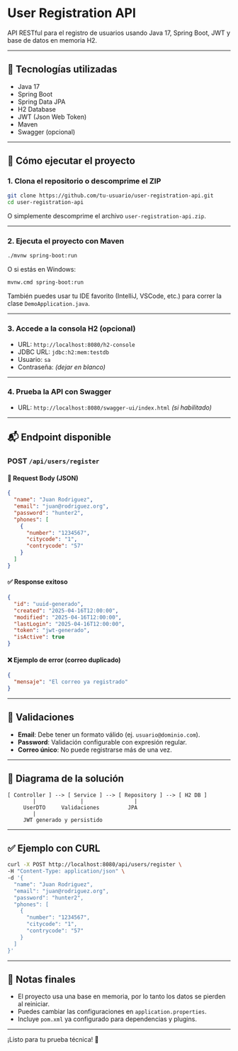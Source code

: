 # User Registration API

API RESTful para el registro de usuarios usando Java 17, Spring Boot, JWT y base de datos en memoria H2.

---

## 🧰 Tecnologías utilizadas

- Java 17
- Spring Boot
- Spring Data JPA
- H2 Database
- JWT (Json Web Token)
- Maven
- Swagger (opcional)

---

## 🚀 Cómo ejecutar el proyecto

### 1. Clona el repositorio o descomprime el ZIP

```bash
git clone https://github.com/tu-usuario/user-registration-api.git
cd user-registration-api
```

O simplemente descomprime el archivo `user-registration-api.zip`.

---

### 2. Ejecuta el proyecto con Maven

```bash
./mvnw spring-boot:run
```

O si estás en Windows:

```bash
mvnw.cmd spring-boot:run
```

También puedes usar tu IDE favorito (IntelliJ, VSCode, etc.) para correr la clase `DemoApplication.java`.

---

### 3. Accede a la consola H2 (opcional)

- URL: `http://localhost:8080/h2-console`
- JDBC URL: `jdbc:h2:mem:testdb`
- Usuario: `sa`
- Contraseña: *(dejar en blanco)*

---

### 4. Prueba la API con Swagger

- URL: `http://localhost:8080/swagger-ui/index.html` *(si habilitado)*

---

## 📬 Endpoint disponible

### POST `/api/users/register`

#### 📝 Request Body (JSON)
```json
{
  "name": "Juan Rodriguez",
  "email": "juan@rodriguez.org",
  "password": "hunter2",
  "phones": [
    {
      "number": "1234567",
      "citycode": "1",
      "contrycode": "57"
    }
  ]
}
```

#### ✅ Response exitoso
```json
{
  "id": "uuid-generado",
  "created": "2025-04-16T12:00:00",
  "modified": "2025-04-16T12:00:00",
  "lastLogin": "2025-04-16T12:00:00",
  "token": "jwt-generado",
  "isActive": true
}
```

#### ❌ Ejemplo de error (correo duplicado)
```json
{
  "mensaje": "El correo ya registrado"
}
```

---

## 🔐 Validaciones

- **Email**: Debe tener un formato válido (ej. `usuario@dominio.com`).
- **Password**: Validación configurable con expresión regular.
- **Correo único**: No puede registrarse más de una vez.

---

## 🧱 Diagrama de la solución

```
[ Controller ] --> [ Service ] --> [ Repository ] --> [ H2 DB ]
        |              |                |
     UserDTO     Validaciones         JPA
        |
     JWT generado y persistido
```

---

## ✅ Ejemplo con CURL

```bash
curl -X POST http://localhost:8080/api/users/register \
-H "Content-Type: application/json" \
-d '{
  "name": "Juan Rodriguez",
  "email": "juan@rodriguez.org",
  "password": "hunter2",
  "phones": [
    {
      "number": "1234567",
      "citycode": "1",
      "contrycode": "57"
    }
  ]
}'
```

---

## 📌 Notas finales

- El proyecto usa una base en memoria, por lo tanto los datos se pierden al reiniciar.
- Puedes cambiar las configuraciones en `application.properties`.
- Incluye `pom.xml` ya configurado para dependencias y plugins.

---

¡Listo para tu prueba técnica! 🚀
